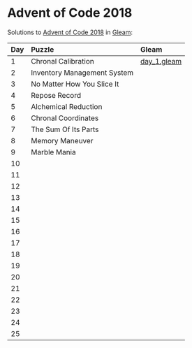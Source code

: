 # Advent of Code 2018

Solutions to [Advent of Code 2018](https://adventofcode.com/2018/) in [Gleam](https://gleam.run/):

| Day  | Puzzle                      | Gleam                      |
| :--- | :-------------------------- | :------------------------- |
| 1    | Chronal Calibration         | [day_1.gleam](day_1.gleam) |
| 2    | Inventory Management System |                            |
| 3    | No Matter How You Slice It  |                            |
| 4    | Repose Record               |                            |
| 5    | Alchemical Reduction        |                            |
| 6    | Chronal Coordinates         |                            |
| 7    | The Sum Of Its Parts        |                            |
| 8    | Memory Maneuver             |                            |
| 9    | Marble Mania                |                            |
| 10   |                             |                            |
| 11   |                             |                            |
| 12   |                             |                            |
| 13   |                             |                            |
| 14   |                             |                            |
| 15   |                             |                            |
| 16   |                             |                            |
| 17   |                             |                            |
| 18   |                             |                            |
| 19   |                             |                            |
| 20   |                             |                            |
| 21   |                             |                            |
| 22   |                             |                            |
| 23   |                             |                            |
| 24   |                             |                            |
| 25   |                             |                            |

